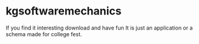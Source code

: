 # kgsoftwaremechanics
If you find it interesting download and have fun
It is just an application or a schema made for college fest.
